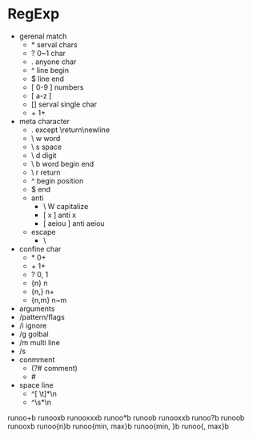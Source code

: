 # RegExp

*   gerenal match
    *   \* serval chars
    *   ? 0~1 char
    *   . anyone char
    *   ^ line begin
    *   $ line end
    *   [ 0-9 ] numbers
    *   [ a-z ] 
    *   [] serval single char
    *   \+ 1+
*   meta character
    *   . except \return\newline
    *   \ w word
    *   \ s space
    *   \ d digit
    *   \ b word begin end
    *   \ r return
    *   ^ begin position
    *   $ end
    *   anti
        *   \ W capitalize
        *   [ x ] anti x
        *   [ aeiou ] anti aeiou
    *   escape
        *   \
*   confine char
    *   \*      0+
    *   \+      1+
    *   ?       0, 1
    *   {n}     n
    *   {n,}    n+
    *   {n,m}   n~m
*   arguments
*   /pattern/flags
*   /i ignore
*   /g golbal
*   /m multi line
*   /s
*   conmment
    *   (?\# comment)
    *   \#
*   space line
    *   ^[ \t]*\n 
    *   ^\s*\n

runoo+b     runooxb runooxxxb 
runoo*b     runoob  runooxxb
runoo?b     runoob  runooxb
runoo{n}b
runoo{min, max}b
runoo{min, }b
runoo{, max}b
    
